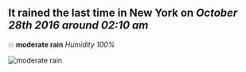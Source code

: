## It rained the last time in New York on *October 28th 2016 around 02:10 am*
💧💧  **moderate rain** *Humidity 100%*

![moderate rain](http://openweathermap.org/img/w/10n.png)
